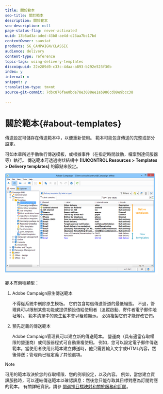 ```yaml
---
title: 關於範本
seo-title: 關於範本
description: 關於範本
seo-description: null
page-status-flag: never-activated
uuid: 13b5ad3a-aded-43b8-ae4d-c23aa7bc17bd
contentOwner: sauviat
products: SG_CAMPAIGN/CLASSIC
audience: delivery
content-type: reference
topic-tags: using-delivery-templates
discoiquuid: 22e289d0-c33c-4daa-a893-b292e523f30b
index: y
internal: n
snippet: y
translation-type: tm+mt
source-git-commit: 7dbc876fae0bde78e3088ee1ab986cd09e9bcc38

---
```



# 關於範本{#about-templates}

傳送設定可儲存在傳送範本中，以便重新使用。 範本可能包含傳送的完整或部分設定。

可如本章所述手動執行傳送模板，或根據事件（在指定時間啟動，檔案到達伺服器等）執行。 傳送範本可透過樹狀結構中 **[!UICONTROL Resources > Templates > Delivery templates]** 的節點來設定。

![](assets/s_user_template_list.png)

範本有兩種類型：

1. Adobe Campaign原生傳送範本

   不得從系統中刪除原生模板。 它們包含每個傳送管道的最低組態。 不過，管理員可以限制某些功能或提供預設值給使用者（追蹤啟動、寄件者電子郵件地址等）。 範本清單中的原生藍本會以粗體顯示。 必須複製它們才能修改它們。

1. 預先定義的傳送範本

   Adobe Campaign管理員可以建立新的傳送範本。 營運商（具有適當存取權限的營運商）或伺服器程式可自動重複使用。 例如，您可以設定電子郵件傳送範本，當使用者使用此範本建立傳送時，他只需要輸入文字或HTML內容，然後傳送；管理員已經定義了其他選項。

>[!NOTE]
>
>可用的範本取決於您的存取權限、您的例項設定，以及內容。 例如，當您建立資訊服務時，可以連結傳送範本以確認訊息：然後您只能存取其目標對應為訂閱對應的範本。 有關詳細資訊，請參 [閱選擇目標映射](../../delivery/using/selecting-a-target-mapping.md)[和關於服務和訂閱](../../delivery/using/about-services-and-subscriptions.md)。
